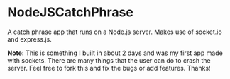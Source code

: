 NodeJSCatchPhrase
=================

A catch phrase app that runs on a Node.js server. Makes use of socket.io and express.js.

**Note:** This is something I built in about 2 days and was my first app made with sockets. There are many things that the user can do to crash the server. Feel free to fork this and fix the bugs or add features. Thanks!
